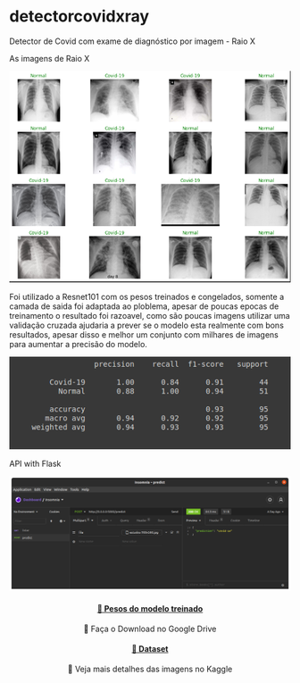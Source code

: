 # detectorcovidxray
Detector de Covid com exame de diagnóstico por imagem - Raio X

As imagens de Raio X

![plot](./imgs/covid.png)

Foi utilizado a Resnet101 com os pesos treinados e congelados, somente a camada de saida foi adaptada ao ploblema, apesar de poucas epocas de treinamento o resultado foi razoavel, como são poucas imagens utilizar uma validação cruzada ajudaria a prever se o modelo esta realmente com bons resultados, apesar disso e melhor um conjunto com milhares de imagens para aumentar a precisão do modelo.

![plot](./imgs/report.png)

API with Flask

![plot](./imgs/api.png)


<h4 align="center">
    <a href="https://drive.google.com/file/d/1MBwHhK0yaosXjfEBf_YQGJAF39-aROI-/view?usp=sharing">🔗 Pesos do modelo treinado</a>
</h4>
<p align="center">🚀 Faça o Download no Google Drive</p>

<h4 align="center">
    <a href="https://www.kaggle.com/imranzaman5202/covid19-xray-images-dataset">🔗 Dataset</a>
</h4>
<p align="center">🚀 Veja mais detalhes das imagens no Kaggle</p>
